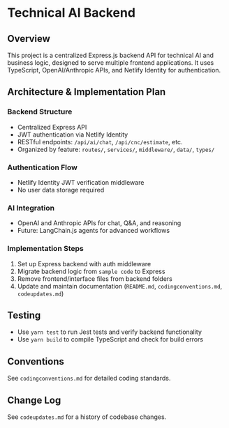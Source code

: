 # Technical AI Backend

## Overview

This project is a centralized Express.js backend API for technical AI and business logic, designed to serve multiple frontend applications. It uses TypeScript, OpenAI/Anthropic APIs, and Netlify Identity for authentication.

## Architecture & Implementation Plan

### Backend Structure

- Centralized Express API
- JWT authentication via Netlify Identity
- RESTful endpoints: `/api/ai/chat`, `/api/cnc/estimate`, etc.
- Organized by feature: `routes/`, `services/`, `middleware/`, `data/`, `types/`

### Authentication Flow

- Netlify Identity JWT verification middleware
- No user data storage required

### AI Integration

- OpenAI and Anthropic APIs for chat, Q&A, and reasoning
- Future: LangChain.js agents for advanced workflows

### Implementation Steps

1. Set up Express backend with auth middleware
2. Migrate backend logic from `sample code` to Express
3. Remove frontend/interface files from backend folders
4. Update and maintain documentation (`README.md`, `codingconventions.md`, `codeupdates.md`)

## Testing

- Use `yarn test` to run Jest tests and verify backend functionality
- Use `yarn build` to compile TypeScript and check for build errors

## Conventions

See `codingconventions.md` for detailed coding standards.

## Change Log

See `codeupdates.md` for a history of codebase changes.
